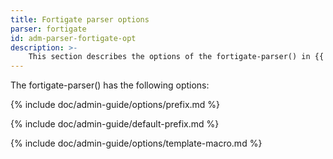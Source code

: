 ```yaml
---
title: Fortigate parser options
parser: fortigate
id: adm-parser-fortigate-opt
description: >-
    This section describes the options of the fortigate-parser() in {{ site.product.short_name }}.
---
```


The fortigate-parser() has the following options:

{% include doc/admin-guide/options/prefix.md %}

{% include doc/admin-guide/default-prefix.md %}

{% include doc/admin-guide/options/template-macro.md %}
